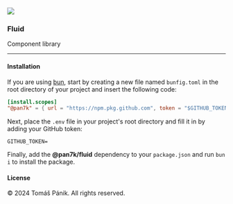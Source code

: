 <br>
<img src="https://github.com/pan7k/fluid/blob/main/docs/fluid.svg" />

### Fluid

Component library

---

#### Installation

If you are using [bun](https://bun.sh), start by creating a new file named `bunfig.toml` in the root directory of your project and insert the following code:

```toml
[install.scopes]
"@pan7k" = { url = "https://npm.pkg.github.com", token = "$GITHUB_TOKEN" }
```

Next, place the `.env` file in your project's root directory and fill it in by adding your GitHub token:

```
GITHUB_TOKEN=
```

Finally, add the **@pan7k/fluid** dependency to your `package.json` and run `bun i` to install the package.

#### License

© 2024 Tomáš Pánik. All rights reserved.<br>
